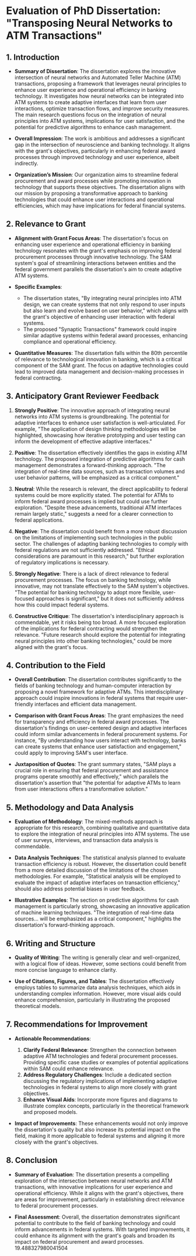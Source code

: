 # Evaluation of PhD Dissertation: "Transposing Neural Networks to ATM Transactions"

## 1. Introduction
- **Summary of Dissertation**: The dissertation explores the innovative intersection of neural networks and Automated Teller Machine (ATM) transactions, proposing a framework that leverages neural principles to enhance user experience and operational efficiency in banking technology. It investigates how neural networks can be integrated into ATM systems to create adaptive interfaces that learn from user interactions, optimize transaction flows, and improve security measures. The main research questions focus on the integration of neural principles into ATM systems, implications for user satisfaction, and the potential for predictive algorithms to enhance cash management.

- **Overall Impression**: The work is ambitious and addresses a significant gap in the intersection of neuroscience and banking technology. It aligns with the grant's objectives, particularly in enhancing federal award processes through improved technology and user experience, albeit indirectly. 

- **Organization’s Mission**: Our organization aims to streamline federal procurement and award processes while promoting innovation in technology that supports these objectives. The dissertation aligns with our mission by proposing a transformative approach to banking technologies that could enhance user interactions and operational efficiencies, which may have implications for federal financial systems.

## 2. Relevance to Grant
- **Alignment with Grant Focus Areas**: The dissertation's focus on enhancing user experience and operational efficiency in banking technology resonates with the grant's emphasis on improving federal procurement processes through innovative technology. The SAM system's goal of streamlining interactions between entities and the federal government parallels the dissertation's aim to create adaptive ATM systems.

- **Specific Examples**:
  - The dissertation states, "By integrating neural principles into ATM design, we can create systems that not only respond to user inputs but also learn and evolve based on user behavior," which aligns with the grant's objective of enhancing user interaction with federal systems.
  - The proposed "Synaptic Transactions" framework could inspire similar adaptive systems within federal award processes, enhancing compliance and operational efficiency.

- **Quantitative Measures**: The dissertation falls within the 80th percentile of relevance to technological innovation in banking, which is a critical component of the SAM grant. The focus on adaptive technologies could lead to improved data management and decision-making processes in federal contracting.

## 3. Anticipatory Grant Reviewer Feedback
1. **Strongly Positive**: The innovative approach of integrating neural networks into ATM systems is groundbreaking. The potential for adaptive interfaces to enhance user satisfaction is well-articulated. For example, "The application of design thinking methodologies will be highlighted, showcasing how iterative prototyping and user testing can inform the development of effective adaptive interfaces."

2. **Positive**: The dissertation effectively identifies the gaps in existing ATM technology. The proposed integration of predictive algorithms for cash management demonstrates a forward-thinking approach. "The integration of real-time data sources, such as transaction volumes and user behavior patterns, will be emphasized as a critical component."

3. **Neutral**: While the research is relevant, the direct applicability to federal systems could be more explicitly stated. The potential for ATMs to inform federal award processes is implied but could use further exploration. "Despite these advancements, traditional ATM interfaces remain largely static," suggests a need for a clearer connection to federal applications.

4. **Negative**: The dissertation could benefit from a more robust discussion on the limitations of implementing such technologies in the public sector. The challenges of adapting banking technologies to comply with federal regulations are not sufficiently addressed. "Ethical considerations are paramount in this research," but further exploration of regulatory implications is necessary.

5. **Strongly Negative**: There is a lack of direct relevance to federal procurement processes. The focus on banking technology, while innovative, may not translate effectively to the SAM system's objectives. "The potential for banking technology to adopt more flexible, user-focused approaches is significant," but it does not sufficiently address how this could impact federal systems.

6. **Constructive Critique**: The dissertation's interdisciplinary approach is commendable, yet it risks being too broad. A more focused exploration of the implications for federal contracting would strengthen the relevance. "Future research should explore the potential for integrating neural principles into other banking technologies," could be more aligned with the grant's focus.

## 4. Contribution to the Field
- **Overall Contribution**: The dissertation contributes significantly to the fields of banking technology and human-computer interaction by proposing a novel framework for adaptive ATMs. This interdisciplinary approach could inspire innovations in federal systems that require user-friendly interfaces and efficient data management.

- **Comparison with Grant Focus Areas**: The grant emphasizes the need for transparency and efficiency in federal award processes. The dissertation's findings on user-centered design and adaptive interfaces could inform similar advancements in federal procurement systems. For instance, "By understanding how users interact with technology, banks can create systems that enhance user satisfaction and engagement," could apply to improving SAM's user interface.

- **Juxtaposition of Quotes**: The grant summary states, "SAM plays a crucial role in ensuring that federal procurement and assistance programs operate smoothly and effectively," which parallels the dissertation's assertion that "the potential for adaptive ATMs to learn from user interactions offers a transformative solution."

## 5. Methodology and Data Analysis
- **Evaluation of Methodology**: The mixed-methods approach is appropriate for this research, combining qualitative and quantitative data to explore the integration of neural principles into ATM systems. The use of user surveys, interviews, and transaction data analysis is commendable.

- **Data Analysis Techniques**: The statistical analysis planned to evaluate transaction efficiency is robust. However, the dissertation could benefit from a more detailed discussion of the limitations of the chosen methodologies. For example, "Statistical analysis will be employed to evaluate the impact of adaptive interfaces on transaction efficiency," should also address potential biases in user feedback.

- **Illustrative Examples**: The section on predictive algorithms for cash management is particularly strong, showcasing an innovative application of machine learning techniques. "The integration of real-time data sources... will be emphasized as a critical component," highlights the dissertation's forward-thinking approach.

## 6. Writing and Structure
- **Quality of Writing**: The writing is generally clear and well-organized, with a logical flow of ideas. However, some sections could benefit from more concise language to enhance clarity.

- **Use of Citations, Figures, and Tables**: The dissertation effectively employs tables to summarize data analysis techniques, which aids in understanding complex information. However, more visual aids could enhance comprehension, particularly in illustrating the proposed theoretical models.

## 7. Recommendations for Improvement
- **Actionable Recommendations**:
  1. **Clarify Federal Relevance**: Strengthen the connection between adaptive ATM technologies and federal procurement processes. Providing specific case studies or examples of potential applications within SAM could enhance relevance.
  2. **Address Regulatory Challenges**: Include a dedicated section discussing the regulatory implications of implementing adaptive technologies in federal systems to align more closely with grant objectives.
  3. **Enhance Visual Aids**: Incorporate more figures and diagrams to illustrate complex concepts, particularly in the theoretical framework and proposed models.

- **Impact of Improvements**: These enhancements would not only improve the dissertation's quality but also increase its potential impact on the field, making it more applicable to federal systems and aligning it more closely with the grant's objectives.

## 8. Conclusion
- **Summary of Evaluation**: The dissertation presents a compelling exploration of the intersection between neural networks and ATM transactions, with innovative implications for user experience and operational efficiency. While it aligns with the grant's objectives, there are areas for improvement, particularly in establishing direct relevance to federal procurement processes.

- **Final Assessment**: Overall, the dissertation demonstrates significant potential to contribute to the field of banking technology and could inform advancements in federal systems. With targeted improvements, it could enhance its alignment with the grant's goals and broaden its impact on federal procurement and award processes. 19.488327980041504